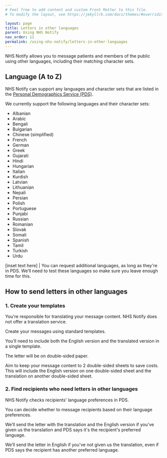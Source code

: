 ```yaml
---
# Feel free to add content and custom Front Matter to this file.
# To modify the layout, see https://jekyllrb.com/docs/themes/#overriding-theme-defaults

layout: page
title: Letters in other languages
parent: Using NHS Notify
nav_order: 11
permalink: /using-nhs-notify/letters-in-other-languages
---
```


NHS Notify allows you to message patients and members of the public using other languages, including their matching character sets.

## Language (A to Z)

NHS Notify can support any languages and character sets that are listed in the [Personal Demographics Service (PDS)](https://digital.nhs.uk/services/personal-demographics-service).

We currently support the following languages and their character sets:

- Albanian
- Arabic
- Bengali
- Bulgarian
- Chinese (simplified)
- French
- German
- Greek
- Gujarati
- Hindi
- Hungarian
- Italian
- Kurdish
- Latvian
- Lithuanian
- Nepali
- Persian
- Polish
- Portuguese
- Punjabi
- Russian
- Romanian
- Slovak
- Somali
- Spanish
- Tamil
- Turkish
- Urdu

[inset text here]
| You can request additional languages, as long as they're in PDS. We’ll need to test these languages so make sure you leave enough time for this.

## How to send letters in other languages

### 1. Create your templates

You're responsible for translating your message content. NHS Notify does not offer a translation service.

Create your messages using standard templates.

You’ll need to include both the English version and the translated version in a single template.

The letter will be on double-sided paper.

Aim to keep your message content to 2 double-sided sheets to save costs. This will include the English version on one double-sided sheet and the translation on another double-sided sheet.

### 2. Find recipients who need letters in other languages

NHS Notify checks recipients’ language preferences in PDS.

You can decide whether to message recipients based on their language preferences.

We’ll send the letter with the translation and the English version if you've given us the translation and PDS says it's the recipient's preferred language.

We’ll send the letter in English if you've not given us the translation, even if PDS says the recipient has another preferred language.
